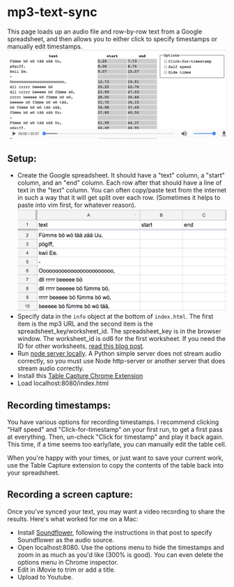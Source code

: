 # mp3-text-sync

This page loads up an audio file and row-by-row text from a Google spreadsheet, and then allows you to either click to specify timestamps or manually edit timestamps.
![Screenshot of page](screenshot_webpage.png)

## Setup:
- Create the Google spreadsheet. It should have a "text" column, a "start" column, and an "end" column. Each row after that should have a line of text in the "text" column. You can often copy/paste text from the internet in such a way that it will get split over each row. (Sometimes it helps to paste into vim first, for whatever reason).
![Screenshot of spreadsheet](screenshot_spreadsheet.png)
- Specify data in the `info` object at the bottom of `index.html`. The first item is the mp3 URL and the second item is the spreadsheet_key/worksheet_id. The spreadsheet_key is in the browser window. The worksheet_id is od6 for the first worksheet. If you need the ID for other worksheets, [read this blog post](http://damolab.blogspot.com/2011/03/od6-and-finding-other-worksheet-ids.html).
- Run [node server locally](https://github.com/indexzero/http-server). A Python simple server does not stream audio correctly, so you must use Node http-server or another server that does stream audio correctly.
- Install this [Table Capture Chrome Extension](https://chrome.google.com/webstore/detail/table-capture/iebpjdmgckacbodjpijphcplhebcmeop)
- Load localhost:8080/index.html

## Recording timestamps:
You have various options for recording timestamps. I recommend clicking "Half speed" and "Click-for-timestamp" on your first run, to get a first pass at everything.
Then, un-check "Click for timestamp" and play it back again. This time, if a time seems too early/late, you can manually edit the table cell.

When you're happy with your times, or just want to save your current work, use the Table Capture extension to copy the contents of the table back into your spreadsheet. 

## Recording a screen capture:
Once you've synced your text, you may want a video recording to share the results.
Here's what worked for me on a Mac:

- Install [Soundflower](https://github.com/mattingalls/Soundflower/releases/tag/2.0b2), following the instructions in that post to specify Soundflower as the audio source.
- Open localhost:8080. Use the options menu to hide the timestamps and zoom in as much as you'd like (300% is good). You can even delete the options menu in Chrome inspector.
- Edit in iMovie to trim or add a title.
- Upload to Youtube.



